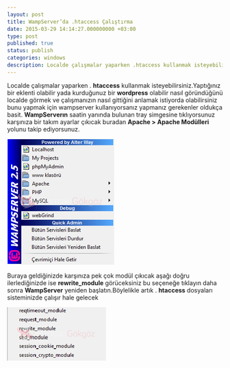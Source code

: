 ```yaml
---
layout: post
title: WampServer’da .htaccess Çalıştırma
date: 2015-03-29 14:14:27.000000000 +03:00
type: post
published: true
status: publish
categories: windows
description: Localde çalışmalar yaparken .htaccess kullanmak isteyebilirsiniz.Yaptığınız bir eklenti olabilir yada kurduğunuz bir wordpress olabilir nasıl göründüğünü
---
```

Localde çalışmalar yaparken . **htaccess** kullanmak isteyebilirsiniz.Yaptığınız bir eklenti olabilir yada kurduğunuz bir **wordpress** olabilir nasıl göründüğünü localde görmek ve çalışmanızın nasıl gittiğini anlamak istiyorda olabilirsiniz bunu yapmak için wampserver kullanıyorsanız yapmanız gerekenler oldukça basit. **WampServerın** saatin yanında bulunan tray simgesine tıklıyorsunuz karşınıza bir takım ayarlar çıkıcak buradan **Apache \> Apache Modülleri** yolunu takip ediyorsunuz.

![wampservertrayicons](/assets/wampservertrayicons.png)

Buraya geldiğinizde karşınıza pek çok modül çıkıcak aşağı doğru ilerlediğinizde ise **rewrite\_module** görüceksiniz bu seçeneğe tıklayın daha sonra **WampServer** yeniden başlatın.Böylelikle artık . **htaccess** dosyaları sisteminizde çalışır hale gelecek

![wampserverhtaccesscalistirma](/assets/wampserverhtaccesscalistirma.png)
